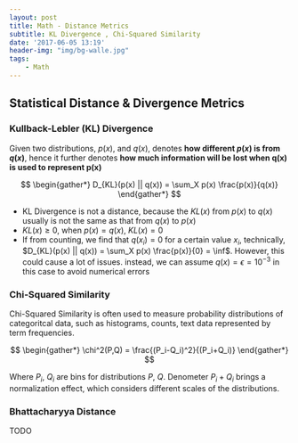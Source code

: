```yaml
---
layout: post
title: Math - Distance Metrics
subtitle: KL Divergence , Chi-Squared Similarity
date: '2017-06-05 13:19'
header-img: "img/bg-walle.jpg"
tags:
    - Math
---
```


## Statistical Distance & Divergence Metrics

### Kullback-Lebler (KL) Divergence

Given two distributions, $p(x)$, and $q(x)$, denotes **how different $p(x)$ is from $q(x)$**, hence it further denotes **how much information will be lost when q(x) is used to represent p(x)**

$$
\begin{gather*}
D_{KL}(p(x) || q(x)) = \sum_X p(x) \frac{p(x)}{q(x)}
\end{gather*}
$$

- KL Divergence is not a distance, because the $KL(x)$ from $p(x)$ to $q(x)$ usually is not the same as that from $q(x)$ to $p(x)$
- $KL(x) \ge 0$, when $p(x)=q(x)$, $KL(x)=0$
- If from counting, we find that $q(x_i)=0$ for a certain value $x_i$, technically, $D_{KL}(p(x) || q(x)) = \sum_X p(x) \frac{p(x)}{0} = \inf$. However, this could cause a lot of issues. instead, we can assume $q(x) = \epsilon = 10^{-3}$ in this case to avoid numerical errors

### Chi-Squared Similarity

Chi-Squared Similarity is often used to measure probability distributions of categoritcal data, such as histograms, counts, text data represented by term frequencies.

$$
\begin{gather*}
\chi^2(P,Q) = \frac{(P_i-Q_i)^2}{(P_i+Q_i)}
\end{gather*}
$$

Where $P_i$, $Q_i$ are bins for distributions $P$, $Q$. Denometer $P_i + Q_i$ brings a normalization effect, which considers different scales of the distributions.

### Bhattacharyya Distance

TODO